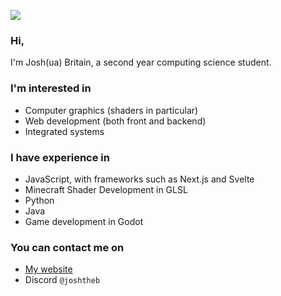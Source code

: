 ![](https://jbritain.net/assets/bannernew.png)

### Hi,

I'm Josh(ua) Britain, a second year computing science student.

### I'm interested in

- Computer graphics (shaders in particular)
- Web development (both front and backend)
- Integrated systems

### I have experience in

- JavaScript, with frameworks such as Next.js and Svelte
- Minecraft Shader Development in GLSL
- Python
- Java
- Game development in Godot


### You can contact me on

- [My website](https://jbritain.net)
- Discord `@joshtheb`
